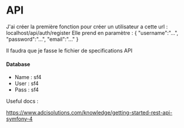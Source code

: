 # API

J'ai créer la première fonction pour créer un utilisateur a cette url : localhost/api/auth/register
Elle prend en paramètre :
{
	"username":"...",
	"password":"...",
	"email":"..."
}

Il faudra que je fasse le fichier de specifications API

#### Database

- Name : sf4
- User : sf4
- Pass : sf4



Useful docs : 

https://www.adcisolutions.com/knowledge/getting-started-rest-api-symfony-4
